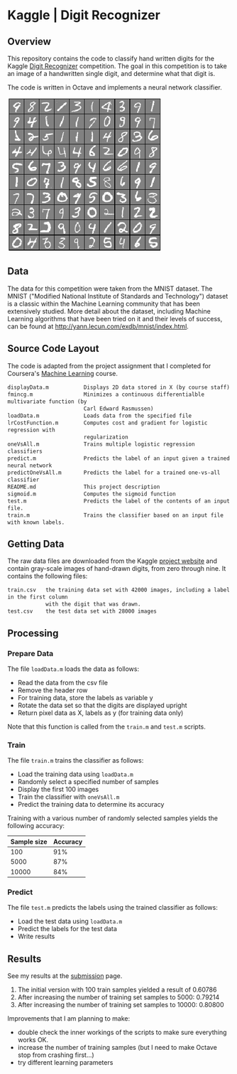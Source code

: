 # Kaggle | Digit Recognizer


## Overview

This repository contains the code to classify hand written digits for the Kaggle [Digit Recognizer](https://www.kaggle.com/c/digit-recognizer) competition. The goal in this competition is to take an image of a handwritten single digit, and determine what that digit is.

The code is written in Octave and implements a neural network classifier.

![digit recognition](/media/screenshot.png "Digit Recognition")


## Data

The data for this competition were taken from the MNIST dataset. The MNIST ("Modified National Institute of Standards and Technology") dataset is a classic within the Machine Learning community that has been extensively studied.  More detail about the dataset, including Machine Learning algorithms that have been tried on it and their levels of success, can be found at http://yann.lecun.com/exdb/mnist/index.html.


## Source Code Layout

The code is adapted from the project assignment that I completed for Coursera's [Machine Learning](https://www.coursera.org/learn/machine-learning) course.

	displayData.m		 	Displays 2D data stored in X (by course staff)
	fmincg.m				Minimizes a continuous differentialble multivariate function (by 
							Carl Edward Rasmussen)
	loadData.m				Loads data from the specified file
	lrCostFunction.m		Computes cost and gradient for logistic regression with 
							regularization
	oneVsAll.m				Trains multiple logistic regression classifiers
	predict.m				Predicts the label of an input given a trained neural network
	predictOneVsAll.m		Predicts the label for a trained one-vs-all classifier
	README.md				This project description
	sigmoid.m				Computes the sigmoid function
	test.m					Predicts the label of the contents of an input file.
	train.m					Trains the classifier based on an input file with known labels.
	

## Getting Data

The raw data files are downloaded from the Kaggle [project website](https://www.kaggle.com/c/digit-recognizer/data) and contain gray-scale images of hand-drawn digits, from zero through nine. It contains the following files:

	train.csv	the training data set with 42000 images, including a label in the first column 
				with the digit that was drawn.		
	test.csv	the test data set with 28000 images


## Processing

### Prepare Data

The file `loadData.m` loads the data as follows:

- Read the data from the csv file
- Remove the header row
- For training data, store the labels as variable y
- Rotate the data set so that the digits are displayed upright
- Return pixel data as X, labels as y (for training data only)

Note that this function is called from the `train.m` and `test.m` scripts.


### Train

The file `train.m` trains the classifier as follows:

- Load the training data using `loadData.m`
- Randomly select a specified number of samples
- Display the first 100 images
- Train the classifier with `oneVsAll.m`
- Predict the training data to determine its accuracy

Training with a various number of randomly selected samples yields the following accuracy:

| Sample size | Accuracy |
|-------------|----------|
| 100         | 91%      |
| 5000        | 87%      |
| 10000       | 84%      |


### Predict

The file `test.m` predicts the labels using the trained classifier as follows:

- Load the test data using `loadData.m`
- Predict the labels for the test data 
- Write results


## Results

See my results at the [submission](https://www.kaggle.com/hjanssen/results) page.

1. The initial version with 100 train samples yielded a result of 0.60786 
2. After increasing the number of training set samples to 5000: 0.79214
3. After increasing the number of training set samples to 10000: 0.80800

Improvements that I am planning to make:

- double check the inner workings of the scripts to make sure everything works OK.
- increase the number of training samples (but I need to make Octave stop from crashing first...)
- try different learning parameters

